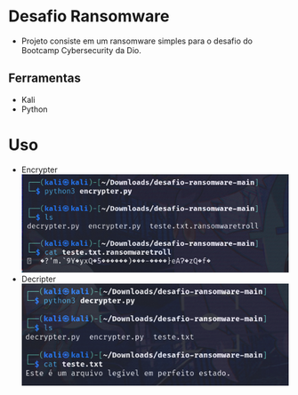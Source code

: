 # Desafio Ransomware

- Projeto consiste em um ransomware simples para o desafio do Bootcamp Cybersecurity da Dio.

## Ferramentas
- Kali
- Python

# Uso 
- Encrypter<br>
![encrypter](img1.png)
- Decripter<br>
![decryoter](img2.png)
